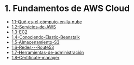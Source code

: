 # 1. Fundamentos de AWS Cloud



[comment]:STARTING_GENERATED_TOC

* [1.1-Qué-es-el-cómputo-en-la-nube](<./content/1.1-Qué-es-el-cómputo-en-la-nube.md>)
* [1.2-Servicios-de-AWS](<./content/1.2-Servicios-de-AWS.md>)
* [1.3-EC2](<./content/1.3-EC2.md>)
* [1.4-Conociendo-Elastic-Beanstalk](<./content/1.4-Conociendo-Elastic-Beanstalk.md>)
* [1.5-Almacenamiento-S3](<./content/1.5-Almacenamiento-S3.md>)
* [1.6-Redes---Route53](<./content/1.6-Redes---Route53.md>)
* [1.7-Herramientas-de-administración](<./content/1.7-Herramientas-de-administración.md>)
* [1.8-Certificate-manager](<./content/1.8-Certificate-manager.md>)

[comment]:ENDING_GENERATED_TOC